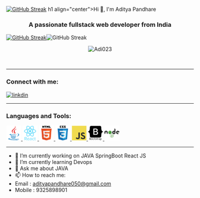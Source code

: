 [![GitHub Streak](https://streak-stats.demolab.com?user=Adi023)](https://git.io/streak-stats)
h1 align="center">Hi 👋, I'm Aditya Pandhare</h1>

<h3 align="center">A passionate fullstack web developer from India</h3

<p align=center>
 <a href="https://git.io/streak-stats"><img src="http://github-readme-streak-stats.herokuapp.com?user=Adi023&theme=radical" alt="GitHub Streak" /></a
 <a href="https://git.io/streak-stats"><img src="https://streak-stats.demolab.com?user=Adi023" alt="GitHub Streak" /></a>
<!--  <img src="https://github-readme-stats.vercel.app/api?username=Adi023&&show_icons=true&title_color=00ffff&icon_color=bb2acf&text_color=daf7dc&bg_color=151515" > -->

<p align="center"> <img src="https://komarev.com/ghpvc/?username=Adi023&label=Profile%20views&color=0e75b6&style=flat" alt="Adi023" /> </p>

  </p>
<br/><hr/>
<h3 align="left">Connect with me:</h3>
 <a href="https://www.linkedin.com/in/aditya-pandhare-31429018b/" target="_blank" rel="noreferrer"> <img src="https://camo.githubusercontent.com/a80d00f23720d0bc9f55481cfcd77ab79e141606829cf16ec43f8cacc7741e46/68747470733a2f2f696d672e736869656c64732e696f2f62616467652f4c696e6b6564496e2d3030373742353f7374796c653d666f722d7468652d6261646765266c6f676f3d6c696e6b6564696e266c6f676f436f6c6f723d7768697465" alt="linkdin" width="100" height="40" /> <a/>

<hr/>
<h3 align="left">Languages and Tools:</h3>
<p align="column"> 
 <a href="https://www.java.com" target="_blank" rel="noreferrer"> <img src="https://raw.githubusercontent.com/devicons/devicon/master/icons/java/java-original.svg" alt="java" width="40" height="40"/> </a>
   <a href="https://reactjs.org/" target="_blank" rel="noreferrer"> <img src="https://raw.githubusercontent.com/devicons/devicon/master/icons/react/react-original-wordmark.svg" alt="react" width="40" height="40"/> </a> 
   <a href="https://www.w3.org/html/" target="_blank" rel="noreferrer"> <img src="https://raw.githubusercontent.com/devicons/devicon/master/icons/html5/html5-original-wordmark.svg" alt="html5" width="40" height="40"/> </a>
  <a href="https://www.w3schools.com/css/" target="_blank" rel="noreferrer"> <img src="https://raw.githubusercontent.com/devicons/devicon/master/icons/css3/css3-original-wordmark.svg" alt="css3" width="40" height="40"/> </a> 
  <a href="https://developer.mozilla.org/en-US/docs/Web/JavaScript" target="_blank" rel="noreferrer"> <img src="https://raw.githubusercontent.com/devicons/devicon/master/icons/javascript/javascript-original.svg" alt="javascript" width="40" height="40"/> </a>
   <a href="https://getbootstrap.com" target="_blank" rel="noreferrer"> <img src="https://raw.githubusercontent.com/devicons/devicon/master/icons/bootstrap/bootstrap-plain-wordmark.svg" alt="bootstrap" width="40" height="40"/> </a> 
  <a href="https://nodejs.org" target="_blank" rel="noreferrer"> <img src="https://raw.githubusercontent.com/devicons/devicon/master/icons/nodejs/nodejs-original-wordmark.svg" alt="nodejs" width="40" height="40"/> </a> 
<hr/>

 



- 🔭 I’m currently working on JAVA SpringBoot React JS
- 🌱 I’m currently learning Devops
- 💬 Ask me about JAVA 
- 📫 How to reach me:
- Email : adityapandhare050@gmail.com
- Mobile : 9325898901           

<!--
**Adi023/Adi023** is a ✨ _special_ ✨ repository because its `README.md` (this file) appears on your GitHub profile.

Here are some ideas to get you started:

- 🔭 I’m currently working on ...
- 🌱 I’m currently learning ...
- 👯 I’m looking to collaborate on ...
- 🤔 I’m looking for help with ...
- 💬 Ask me about ...
- 📫 How to reach me: ...
- 😄 Pronouns: ...
- ⚡ Fun fact: ...
<p align="left"> <a href="https://github.com/ryo-ma/github-profile-trophy"><img src="https://github-profile-trophy.vercel.app/?username=Adi023" alt="Adi023" /></a> </p>
-->
